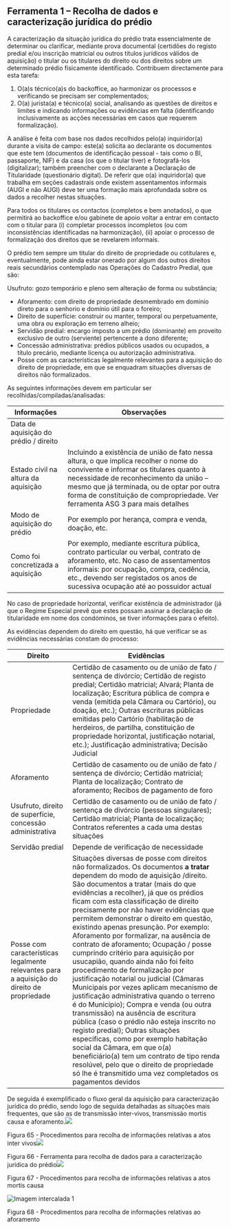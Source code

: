## Ferramenta 1 – Recolha de dados e caracterização jurídica do prédio

A caracterização da situação jurídica do prédio trata essencialmente de determinar ou clarificar, mediante prova documental \(certidões do registo predial e/ou inscrição matricial ou outros títulos jurídicos válidos de aquisição\) o titular ou os titulares do direito ou dos direitos sobre um determinado prédio fisicamente identificado. Contribuem directamente para esta tarefa:

1. O\(a\)s técnico\(a\)s do backoffice, ao harmonizar os processos e verificando se precisam ser complementados;
2. O\(a\) jurista\(a\) e técnico\(a\) social, analisando as questões de direitos e limites e indicando informações ou evidências em falta \(identificando inclusivamente as acções necessárias em casos que requerem formalização\).

A análise é feita com base nos dados recolhidos pelo\(a\) inquiridor\(a\) durante a visita de campo: este\(a\) solicita ao declarante os documentos que este tem \(documentos de identificação pessoal - tais como o BI, passaporte, NIF\) e da casa \(os que o titular tiver\) e fotografá-los \(digitalizar\); também preencher com o declarante a Declaração de Titularidade \(questionário digital\). De referir que o\(a\) inquiridor\(a\) que trabalha em seções cadastrais onde existem assentamentos informais \(AUGI e não AUGI\) deve ter uma formação mais aprofundada sobre os dados a recolher nestas situações.

Para todos os titulares os contactos \(completos e bem anotados\), o que permitirá ao backoffice e/ou gabinete de apoio voltar a entrar em contacto com o titular para \(i\) completar processos incompletos \(ou com inconsistências identificadas na harmonização\), \(ii\) apoiar o processo de formalização dos direitos que se revelarem informais.

O prédio tem sempre um titular do direito de propriedade ou cotitulares e, eventualmente, pode ainda estar onerado por algum dos outros direitos reais secundários contemplado nas Operações do Cadastro Predial, que são:

Usufruto: gozo temporário e pleno sem alteração de forma ou substância;

* Aforamento: com direito de propriedade desmembrado em domínio direto para o senhorio e domínio útil para o foreiro;
* Direito de superfície: construir ou manter, temporal ou perpetuamente, uma obra ou exploração em terreno alheio;
* Servidão predial: encargo imposto a um prédio \(dominante\) em proveito exclusivo de outro \(serviente\) pertencente a dono diferente;
* Concessão administrativa: prédios públicos usados ou ocupados, a título precário, mediante licença ou autorização administrativa.
* Posse com as características legalmente relevantes para a aquisição do direito de propriedade, em que se enquadram situações diversas de direitos não formalizados.

As seguintes informações devem em particular ser recolhidas/compiladas/analisadas:

| Informações | Observações |
| --- | --- |
| Data de aquisição do prédio / direito |  |
| Estado civil na altura da aquisição | Incluindo a existência de união de fato nessa altura, o que implica recolher o nome do convivente e informar os titulares quanto à necessidade de reconhecimento da união – mesmo que já terminada, ou de optar por outra forma de constituição de compropriedade. Ver ferramenta ASG 3 para mais detalhes |
| Modo de aquisição do prédio | Por exemplo por herança, compra e venda, doação, etc. |
| Como foi concretizada a aquisição | Por exemplo, mediante escritura pública, contrato particular ou verbal, contrato de aforamento, etc. No caso de assentamentos informais: por ocupação, compra, cedência, etc., devendo ser registados os anos de sucessiva ocupação até ao possuidor actual |

No caso de propriedade horizontal, verificar existência de administrador \(já que o Regime Especial prevê que estes possam assinar a declaração de titularidade em nome dos condóminos, se tiver informações para o efeito\).

As evidências dependem do direito em questão, há que verificar se as evidências necessárias constam do processo:

| Direito | Evidências |
| --- | --- |
| Propriedade | Certidão de casamento ou de união de fato / sentença de divórcio; Certidão de registo predial; Certidão matricial; Alvará; Planta de localização; Escritura pública de compra e venda \(emitida pela Câmara ou Cartório\), ou doação, etc.\); Outras escrituras públicas emitidas pelo Cartório \(habilitação de herdeiros, de partilha, constituição de propriedade horizontal, justificação notarial, etc.\); Justificação administrativa; Decisão Judicial |
| Aforamento | Certidão de casamento ou de união de fato / sentença de divórcio; Certidão matricial; Planta de localização; Contrato de aforamento; Recibos de pagamento de foro |
| Usufruto, direito de superfície, concessão administrativa | Certidão de casamento ou de união de fato / sentença de divórcio \(pessoas singulares\); Certidão matricial; Planta de localização; Contratos referentes a cada uma destas situações |
| Servidão predial | Depende de verificação de necessidade |
| Posse com características legalmente relevantes para a aquisição do direito de propriedade | Situações diversas de posse com direitos não formalizados. Os documentos **a tratar** dependem do modo de aquisição /direito. São documentos a tratar \(mais do que evidências a recolher\), já que os prédios ficam com esta classificação de direito precisamente por não haver evidências que permitem demonstrar o direito em questão, existindo apenas presunção. Por exemplo: Aforamento por formalizar, na ausência de contrato de aforamento; Ocupação / posse cumprindo critério para aquisição por usucapião, quando ainda não foi feito procedimento de formalização por justificação notarial ou judicial \(Câmaras Municipais por vezes aplicam mecanismo de justificação administrativa quando o terreno é do Município\); Compra e venda \(ou outra transmissão\) na ausência de escritura pública \(caso o prédio não esteja inscrito no registo predial\); Outras situações específicas, como por exemplo habitação social da Câmara, em que o\(a\) beneficiário\(a\) tem um contrato de tipo renda resolúvel, pelo que o direito de propriedade só lhe é transmitido uma vez completados os pagamentos devidos |

De seguida é exemplificado o fluxo geral da aquisição para caracterização jurídica do prédio, sendo logo de seguida detalhadas as situações mais frequentes, que são as de transmissão inter-vivos, transmissão mortis causa e aforamento.![](/assets/65.png)

Figura 65 - Procedimentos para recolha de informações relativas a atos inter vivos![](/assets/66.png)

Figura 66 - Ferramenta para recolha de dados para a caracterização jurídica do prédio![](/assets/67.png)

Figura 67 - Procedimentos para recolha de informações relativas a atos mortis causa

![Imagem intercalada 1](../assets/imagem_intercalada_1.png)

Figura 68 - Procedimentos para recolha de informações relativas ao aforamento

